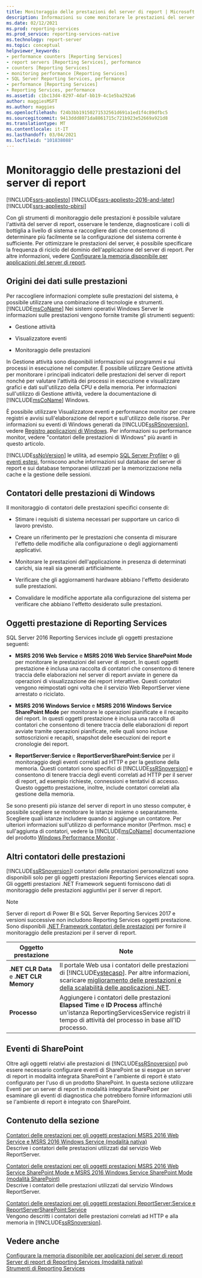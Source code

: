 ```yaml
---
title: Monitoraggio delle prestazioni del server di report | Microsoft Docs
description: Informazioni su come monitorare le prestazioni del server di report per valutare l'attività del server, osservare le tendenze, diagnosticare i colli di bottiglia e raccogliere dati sulla configurazione del sistema.
ms.date: 02/12/2021
ms.prod: reporting-services
ms.prod_service: reporting-services-native
ms.technology: report-server
ms.topic: conceptual
helpviewer_keywords:
- performance counters [Reporting Services]
- report servers [Reporting Services], performance
- counters [Reporting Services]
- monitoring performance [Reporting Services]
- SQL Server Reporting Services, performance
- performance [Reporting Services]
- Reporting Services, performance
ms.assetid: c1bc13d4-8297-4daf-bb19-4c1e5ba292a6
author: maggiesMSFT
ms.author: maggies
ms.openlocfilehash: f24b3bb19150271532561d691a1ed1f4c89dfbc5
ms.sourcegitcommit: 9413ddd8071da8861715c721b923e52669a921d8
ms.translationtype: MT
ms.contentlocale: it-IT
ms.lasthandoff: 03/04/2021
ms.locfileid: "101838088"
---
```

# <a name="monitoring-report-server-performance"></a>Monitoraggio delle prestazioni del server di report

[!INCLUDE[ssrs-appliesto](../../includes/ssrs-appliesto.md)] [!INCLUDE[ssrs-appliesto-2016-and-later](../../includes/ssrs-appliesto-2016-and-later.md)] [!INCLUDE[ssrs-appliesto-pbirsi](../../includes/ssrs-appliesto-pbirs.md)]

  Con gli strumenti di monitoraggio delle prestazioni è possibile valutare l'attività del server di report, osservare le tendenze, diagnosticare i colli di bottiglia a livello di sistema e raccogliere dati che consentono di determinare più facilmente se la configurazione del sistema corrente è sufficiente. Per ottimizzare le prestazioni del server, è possibile specificare la frequenza di riciclo del dominio dell'applicazione del server di report. Per altre informazioni, vedere [Configurare la memoria disponibile per applicazioni del server di report](../../reporting-services/report-server/configure-available-memory-for-report-server-applications.md).  
  
## <a name="sources-of-performance-data"></a>Origini dei dati sulle prestazioni  
 Per raccogliere informazioni complete sulle prestazioni del sistema, è possibile utilizzare una combinazione di tecnologie e strumenti. [!INCLUDE[msCoName](../../includes/msconame-md.md)] Nei sistemi operativi Windows Server le informazioni sulle prestazioni vengono fornite tramite gli strumenti seguenti:  
  
-   Gestione attività  
  
-   Visualizzatore eventi  
  
-   Monitoraggio delle prestazioni  
  
 In Gestione attività sono disponibili informazioni sui programmi e sui processi in esecuzione nel computer. È possibile utilizzare Gestione attività per monitorare i principali indicatori delle prestazioni del server di report nonché per valutare l'attività dei processi in esecuzione e visualizzare grafici e dati sull'utilizzo della CPU e della memoria. Per informazioni sull'utilizzo di Gestione attività, vedere la documentazione di [!INCLUDE[msCoName](../../includes/msconame-md.md)] Windows.  
  
 È possibile utilizzare Visualizzatore eventi e performance monitor per creare registri e avvisi sull'elaborazione del report e sull'utilizzo delle risorse. Per informazioni su eventi di Windows generati da [!INCLUDE[ssRSnoversion](../../includes/ssrsnoversion-md.md)], vedere [Registro applicazioni di Windows](../../reporting-services/report-server/windows-application-log.md). Per informazioni su performance monitor, vedere "contatori delle prestazioni di Windows" più avanti in questo articolo.  
  
 [!INCLUDE[ssNoVersion](../../includes/ssnoversion-md.md)] le utilità, ad esempio [SQL Server Profiler](../../tools/sql-server-profiler/sql-server-profiler.md) o [gli eventi estesi](../../relational-databases/extended-events/extended-events.md), forniscono anche informazioni sul database del server di report e sui database temporanei utilizzati per la memorizzazione nella cache e la gestione delle sessioni.  
  
## <a name="windows-performance-counters"></a>Contatori delle prestazioni di Windows  
 Il monitoraggio di contatori delle prestazioni specifici consente di:  
  
-   Stimare i requisiti di sistema necessari per supportare un carico di lavoro previsto.  
  
-   Creare un riferimento per le prestazioni che consenta di misurare l'effetto delle modifiche alla configurazione o degli aggiornamenti applicativi.  
  
-   Monitorare le prestazioni dell'applicazione in presenza di determinati carichi, sia reali sia generati artificialmente.  
  
-   Verificare che gli aggiornamenti hardware abbiano l'effetto desiderato sulle prestazioni.  
  
-   Convalidare le modifiche apportate alla configurazione del sistema per verificare che abbiano l'effetto desiderato sulle prestazioni.  

  
## <a name="reporting-services-performance-objects"></a>Oggetti prestazione di Reporting Services  
SQL Server 2016 Reporting Services include gli oggetti prestazione seguenti:  
  
-   **MSRS 2016 Web Service** e **MSRS 2016 Web Service SharePoint Mode** per monitorare le prestazioni del server di report. In questi oggetti prestazione è inclusa una raccolta di contatori che consentono di tenere traccia delle elaborazioni nel server di report avviate in genere da operazioni di visualizzazione dei report interattive. Questi contatori vengono reimpostati ogni volta che il servizio Web ReportServer viene arrestato o riciclato.  
  
-   **MSRS 2016 Windows Service** e **MSRS 2016 Windows Service SharePoint Mode** per monitorare le operazioni pianificate e il recapito del report. In questi oggetti prestazione è inclusa una raccolta di contatori che consentono di tenere traccia delle elaborazioni di report avviate tramite operazioni pianificate, nelle quali sono incluse sottoscrizioni e recapiti, snapshot delle esecuzioni dei report e cronologie dei report.  
  
-   **ReportServer:Service** e **ReportServerSharePoint:Service** per il monitoraggio degli eventi correlati ad HTTP e per la gestione della memoria. Questi contatori sono specifici di [!INCLUDE[ssRSnoversion](../../includes/ssrsnoversion-md.md)] e consentono di tenere traccia degli eventi correlati ad HTTP per il server di report, ad esempio richieste, connessioni e tentativi di accesso. Questo oggetto prestazione, inoltre, include contatori correlati alla gestione della memoria.  
  
 Se sono presenti più istanze del server di report in uno stesso computer, è possibile scegliere se monitorare le istanze insieme o separatamente. Scegliere quali istanze includere quando si aggiunge un contatore. Per ulteriori informazioni sull'utilizzo di performance monitor (Perfmon. msc) e sull'aggiunta di contatori, vedere la [!INCLUDE[msCoName](../../includes/msconame-md.md)] documentazione del prodotto [Windows Performance Monitor](/previous-versions/windows/it-pro/windows-server-2008-R2-and-2008/cc749249(v=ws.11)) .  
  
## <a name="other-performance-counters"></a>Altri contatori delle prestazioni  
 [!INCLUDE[ssRSnoversion](../../includes/ssrsnoversion-md.md)]I contatori delle prestazioni personalizzati sono disponibili solo per gli oggetti prestazioni Reporting Services elencati sopra. Gli oggetti prestazioni .NET Framework seguenti forniscono dati di monitoraggio delle prestazioni aggiuntivi per il server di report.
 
 > [!NOTE]
 > Server di report di Power BI e SQL Server Reporting Services 2017 e versioni successive non includono Reporting Services oggetti prestazione. Sono disponibili [.NET Framework contatori delle prestazioni](/dotnet/framework/debug-trace-profile/performance-counters) per fornire il monitoraggio delle prestazioni per il server di report. 
 
|Oggetto prestazione|Note|  
|------------------------|-----------|  
|**.NET CLR Data** e **.NET CLR Memory**|Il portale Web usa i contatori delle prestazioni di [!INCLUDE[vstecasp](../../includes/vstecasp-md.md)]. Per altre informazioni, scaricare [miglioramento delle prestazioni e della scalabilità delle applicazioni .NET](https://www.microsoft.com/download/details.aspx?id=11711).|  
|**Processo**|Aggiungere i contatori delle prestazioni **Elapsed Time** e **ID Process** affinché un'istanza ReportingServicesService registri il tempo di attività del processo in base all'ID processo.|  
  
## <a name="sharepoint-events"></a>Eventi di SharePoint  
 Oltre agli oggetti relativi alle prestazioni di [!INCLUDE[ssRSnoversion](../../includes/ssrsnoversion-md.md)] può essere necessario configurare eventi di SharePoint se si esegue un server di report in modalità integrata SharePoint e l'ambiente di report è stato configurato per l'uso di un prodotto SharePoint. In questa sezione utilizzare Eventi per un server di report in modalità integrata SharePoint per esaminare gli eventi di diagnostica che potrebbero fornire informazioni utili se l'ambiente di report è integrato con SharePoint.  
  
## <a name="in-this-section"></a>Contenuto della sezione  
 [Contatori delle prestazioni per gli oggetti prestazioni MSRS 2016 Web Service e MSRS 2016 Windows Service &#40;modalità nativa&#41;](../../reporting-services/report-server/performance-counters-msrs-2011-web-service-performance-objects.md)  
 Descrive i contatori delle prestazioni utilizzati dal servizio Web ReportServer.  
  
 [Contatori delle prestazioni per gli oggetti prestazioni MSRS 2016 Web Service SharePoint Mode e MSRS 2016 Windows Service SharePoint Mode &#40;modalità SharePoint&#41;](../../reporting-services/report-server/performance-counters-msrs-2011-sharepoint-mode-performance-objects.md)  
 Descrive i contatori delle prestazioni utilizzati dal servizio Windows ReportServer.  
  
 [Contatori delle prestazioni per gli oggetti prestazioni ReportServer:Service e ReportServerSharePoint:Service](../../reporting-services/report-server/performance-counters-reportserver-service-performance-objects.md)  
 Vengono descritti i contatori delle prestazioni correlati ad HTTP e alla memoria in [!INCLUDE[ssRSnoversion](../../includes/ssrsnoversion-md.md)].  
  
## <a name="see-also"></a>Vedere anche  
 [Configurare la memoria disponibile per applicazioni del server di report](../../reporting-services/report-server/configure-available-memory-for-report-server-applications.md)   
 [Server di report di Reporting Services &#40;modalità nativa&#41;](../../reporting-services/report-server/reporting-services-report-server-native-mode.md)   
 [Strumenti di Reporting Services](../../reporting-services/tools/reporting-services-tools.md)  
